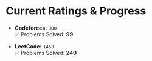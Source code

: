 

# Current Ratings & Progress

- **Codeforces:** `800`  
  ✅ Problems Solved: **99**

- **LeetCode:** `1458`  
  ✅ Problems Solved: **240**
